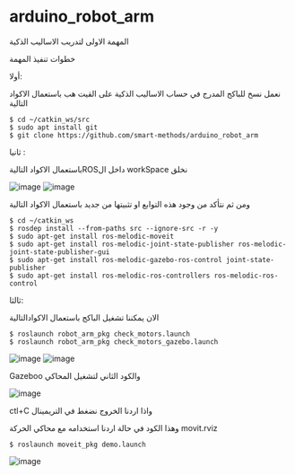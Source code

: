 # arduino_robot_arm
المهمة الاولى لتدريب الاساليب الذكية

خطوات تنفيذ المهمة

أولا:

 نعمل نسخ للباكج المدرج في حساب الاساليب الذكية على القيت هب باستعمال الاكواد التالية
	
	$ cd ~/catkin_ws/src
	$ sudo apt install git
	$ git clone https://github.com/smart-methods/arduino_robot_arm 

ثانيا :

باستعمال الاكواد التاليةROSداخل ال workSpace نخلق 

![image](https://user-images.githubusercontent.com/85806841/123825452-97d13200-d907-11eb-8f1d-ab031a194114.png)
![image](https://user-images.githubusercontent.com/85806841/123825535-a7507b00-d907-11eb-9328-ca81cca8b362.png)

ومن ثم نتأكد من وجود هذه التوابع او تثبيتها من جديد باستعمال الاكواد التالية

	$ cd ~/catkin_ws
	$ rosdep install --from-paths src --ignore-src -r -y
	$ sudo apt-get install ros-melodic-moveit
	$ sudo apt-get install ros-melodic-joint-state-publisher ros-melodic-joint-state-publisher-gui
	$ sudo apt-get install ros-melodic-gazebo-ros-control joint-state-publisher
	$ sudo apt-get install ros-melodic-ros-controllers ros-melodic-ros-control

ثالثا:

الان يمكننا تشغيل الباكج باستعمال الاكوادالتالية

	$ roslaunch robot_arm_pkg check_motors.launch
	$ roslaunch robot_arm_pkg check_motors_gazebo.launch

![image](https://user-images.githubusercontent.com/85806841/123834878-90faed00-d910-11eb-8009-56af3b40c642.png)
![image](https://user-images.githubusercontent.com/85806841/123833637-3c0aa700-d90f-11eb-9ca1-bc9e98c03694.png)

Gazeboo والكود الثاني لتشغيل المحاكي

![image](https://user-images.githubusercontent.com/85806841/123835929-cc49eb80-d911-11eb-8445-30331c75670d.png)

ctl+C واذا اردنا الخروج نضغط في التريمينال


وهذا الكود في حالة اردنا استخدامه مع محاكي الحركة
movit.rviz

	$ roslaunch moveit_pkg demo.launch

![image](https://user-images.githubusercontent.com/85806841/123839533-e5ed3200-d915-11eb-9df0-61bb065c63d9.png)

